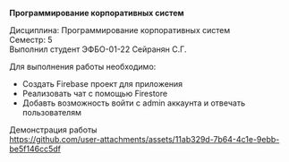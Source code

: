 **Программирование корпоративных систем**

Дисциплина: Программирование корпоративных систем<br>
Семестр: 5<br>
Выполнил студент ЭФБО-01-22 Сейранян С.Г.<br>

Для выполнения работы необходимо:
- Создать Firebase проект для приложения
- Реализовать чат с помощью Firestore
- Добавть возможность войти с admin аккаунта и отвечать пользователям

Демонстрация работы<br>
https://github.com/user-attachments/assets/11ab329d-7b64-4c1e-9ebb-be5f146cc5df

